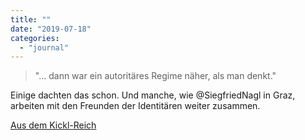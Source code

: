 ```yaml
---
title: ""
date: "2019-07-18"
categories: 
  - "journal"
---
```


> "... dann war ein autoritäres Regime näher, als man denkt."

Einige dachten das schon. Und manche, wie @SiegfriedNagl in Graz, arbeiten mit den Freunden der Identitären weiter zusammen.

[Aus dem Kickl-Reich](https://www.derstandard.at/story/2000106403073/aus-dem-kickl-reich)
